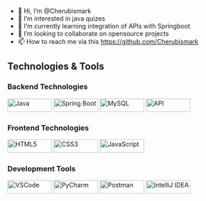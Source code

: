 - 👋 Hi, I’m @Cherubismark
- 👀 I’m interested in java quizes
- 🌱 I’m currently learning integration of APIs with Springboot
- 💞️ I’m looking to collaborate on opensource projects
- 📫 How to reach me via this https://github.com/Cherubismark

## Technologies & Tools

### Backend Technologies
<img src="https://img.shields.io/badge/Java-ED8B00?style=flat-square&logo=java&logoColor=white" width="100" height="30" alt="Java"/>
<img src="https://img.shields.io/badge/Spring%20Boot-6DB33F?style=flat-square&logo=spring&logoColor=white" width="100" height="30" alt="Spring Boot"/>
<img src="https://img.shields.io/badge/MySQL-4479A1?style=flat-square&logo=mysql&logoColor=white" width="100" height="30" alt="MySQL"/>
<img src="https://img.shields.io/badge/API-00BFFF?style=flat-square&logo=api&logoColor=white" width="100" height="30" alt="API"/>

### Frontend Technologies
<img src="https://img.shields.io/badge/HTML5-E34F26?style=flat-square&logo=html5&logoColor=white" width="100" height="30" alt="HTML5"/>
<img src="https://img.shields.io/badge/CSS3-1572B6?style=flat-square&logo=css3&logoColor=white" width="100" height="30" alt="CSS3"/>
<img src="https://img.shields.io/badge/JavaScript-F7DF1E?style=flat-square&logo=javascript&logoColor=black" width="100" height="30" alt="JavaScript"/>

### Development Tools
<img src="https://img.shields.io/badge/Visual%20Studio%20Code-007ACC?style=flat-square&logo=visual-studio-code&logoColor=white" width="100" height="30" alt="VSCode"/>
<img src="https://img.shields.io/badge/PyCharm-000000?style=flat-square&logo=pycharm&logoColor=white" width="100" height="30" alt="PyCharm"/>
<img src="https://img.shields.io/badge/Postman-FF6C37?style=flat-square&logo=postman&logoColor=white" width="100" height="30" alt="Postman"/>
<img src="https://img.shields.io/badge/IntelliJ%20IDEA-000000?style=flat-square&logo=intellijidea&logoColor=white" width="100" height="30" alt="IntelliJ IDEA"/>

<!---
Cherubismark/Cherubismark is a ✨ special ✨ repository because its `README.md` (this file) appears on your GitHub profile.
You can click the Preview link to take a look at your changes.
--->
